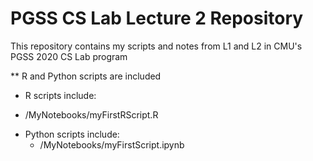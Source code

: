 # PGSS CS Lab Lecture 2 Repository
This repository contains my scripts and notes from L1 and L2 in CMU's PGSS 2020 CS Lab program

** R and Python scripts are included

-  R scripts include:
  * /MyNotebooks/myFirstRScript.R

- Python scripts include:
  * /MyNotebooks/myFirstScript.ipynb
